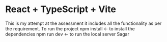 # React + TypeScript + Vite

This is my attempt at the assessment it includes all the functionality as per the requirement.
To run the project
npm install <- to install the dependencies
npm run dev <- to run the local server
Sagar
